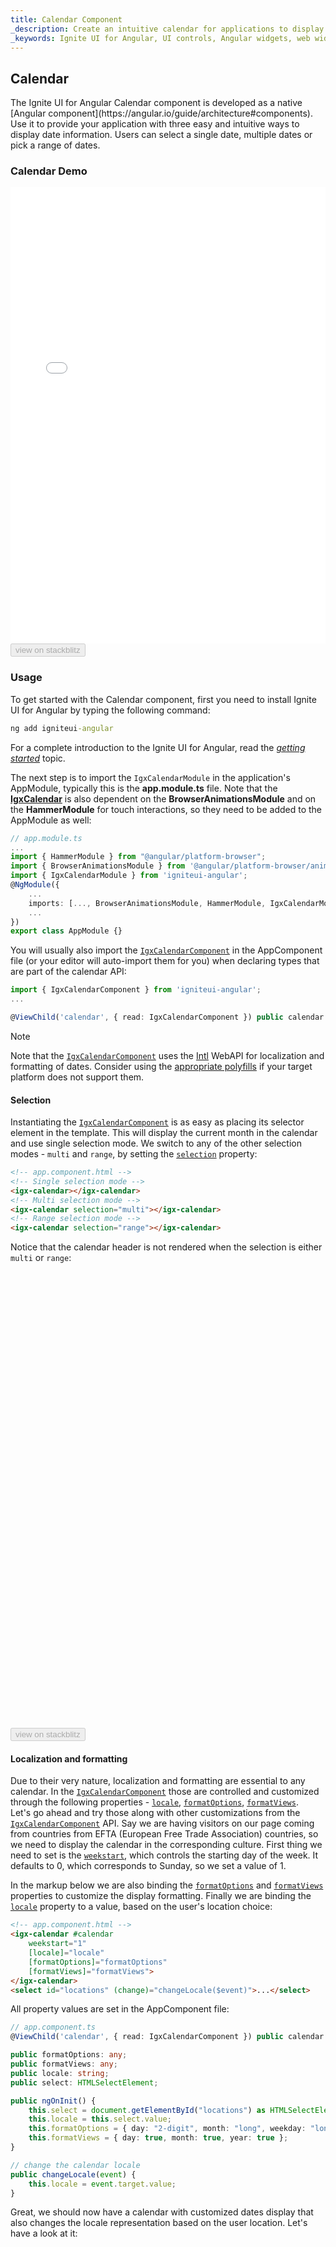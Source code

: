 ```yaml
---
title: Calendar Component
_description: Create an intuitive calendar for applications to display date information, and users to input date information with Ignite UI for Angular Calendar component.
_keywords: Ignite UI for Angular, UI controls, Angular widgets, web widgets, UI widgets, Angular, Native Angular Components Suite, Native Angular Controls, Native Angular Components Library, Angular Calendar components, Angular Calendar controls
---
```


## Calendar
<p class="highlight">The Ignite UI for Angular Calendar component is developed as a native [Angular component](https://angular.io/guide/architecture#components). Use it to provide your application with three easy and intuitive ways to display date information. Users can select a single date, multiple dates or pick a range of dates.</p>

### Calendar Demo
<div class="sample-container loading" style="height: 730px">
    <iframe id="calendar-sample-5-iframe" src='{environment:demosBaseUrl}/scheduling/calendar-sample-5' width="100%" height="100%" seamless frameBorder="0" onload="onSampleIframeContentLoaded(this);"></iframe>
</div>
<div>
    <button data-localize="stackblitz" disabled class="stackblitz-btn" data-iframe-id="calendar-sample-5-iframe" data-demos-base-url="{environment:demosBaseUrl}">view on stackblitz</button>
</div>

### Usage
To get started with the Calendar component, first you need to install Ignite UI for Angular by typing the following command:

```cmd
ng add igniteui-angular
```
For a complete introduction to the Ignite UI for Angular, read the [*getting started*](general/getting_started.md) topic.

The next step is to import the `IgxCalendarModule` in the application's AppModule, typically this is the **app.module.ts** file. Note that the [**IgxCalendar**]({environment:angularApiUrl}/classes/igxcalendarcomponent.html) is also dependent on the **BrowserAnimationsModule** and on the **HammerModule** for touch interactions, so they need to be added to the AppModule as well:

```typescript
// app.module.ts
...
import { HammerModule } from "@angular/platform-browser";
import { BrowserAnimationsModule } from '@angular/platform-browser/animations';
import { IgxCalendarModule } from 'igniteui-angular';
@NgModule({
    ...
    imports: [..., BrowserAnimationsModule, HammerModule, IgxCalendarModule],
    ...
})
export class AppModule {}
```
You will usually also import the [`IgxCalendarComponent`]({environment:angularApiUrl}/classes/igxcalendarcomponent.html) in the AppComponent file (or your editor will auto-import them for you) when declaring types that are part of the calendar API:

```typescript
import { IgxCalendarComponent } from 'igniteui-angular';
...

@ViewChild('calendar', { read: IgxCalendarComponent }) public calendar: IgxCalendarComponent;
```

> [!NOTE]
> Note that the [`IgxCalendarComponent`]({environment:angularApiUrl}/classes/igxcalendarcomponent.html) uses the [Intl](https://developer.mozilla.org/en-US/docs/Web/JavaScript/Reference/Global_Objects/DateTimeFormat) WebAPI for localization and formatting of dates.
> Consider using the [appropriate polyfills](https://github.com/andyearnshaw/Intl.js/) if your target platform does not support them.

#### Selection
Instantiating the [`IgxCalendarComponent`]({environment:angularApiUrl}/classes/igxcalendarcomponent.html) is as easy as placing its selector element in the template. This will display the current month in the calendar and use single selection mode. We switch to any of the other selection modes - `multi` and `range`, by setting the [`selection`]({environment:angularApiUrl}/classes/igxcalendarcomponent.html#selection) property:

```html
<!-- app.component.html -->
<!-- Single selection mode -->
<igx-calendar></igx-calendar>
<!-- Multi selection mode -->
<igx-calendar selection="multi"></igx-calendar>
<!-- Range selection mode -->
<igx-calendar selection="range"></igx-calendar>
```

Notice that the calendar header is not rendered when the selection is either `multi` or `range`:

<div class="sample-container loading" style="height: 730px">
    <iframe id="calendar-sample-1-iframe" data-src='{environment:demosBaseUrl}/scheduling/calendar-sample-1' width="100%" height="100%" seamless="" frameBorder="0" class="lazyload"></iframe>
</div>
<div>
    <button data-localize="stackblitz" disabled class="stackblitz-btn" data-iframe-id="calendar-sample-1-iframe" data-demos-base-url="{environment:demosBaseUrl}">view on stackblitz</button>
</div>

#### Localization and formatting

Due to their very nature, localization and formatting are essential to any calendar. In the [`IgxCalendarComponent`]({environment:angularApiUrl}/classes/igxcalendarcomponent.html) those are controlled and customized through the following properties - [`locale`]({environment:angularApiUrl}/classes/igxcalendarcomponent.html#locale), [`formatOptions`]({environment:angularApiUrl}/classes/igxcalendarcomponent.html#formatoptions), [`formatViews`]({environment:angularApiUrl}/classes/igxcalendarcomponent.html#formatviews).
<br>
Let's go ahead and try those along with other customizations from the [`IgxCalendarComponent`]({environment:angularApiUrl}/classes/igxcalendarcomponent.html) API. Say we are having visitors on our page coming from countries from EFTA (European Free Trade Association) countries, so we need to display the calendar in the corresponding culture. First thing we need to set is the [`weekstart`]({environment:angularApiUrl}/classes/igxcalendarcomponent.html#weekstart), which controls the starting day of the week. It defaults to 0, which corresponds to Sunday, so we set a value of 1.

In the markup below we are also binding the [`formatOptions`]({environment:angularApiUrl}/classes/igxcalendarcomponent.html#formatoptions) and [`formatViews`]({environment:angularApiUrl}/classes/igxcalendarcomponent.html#formatviews) properties to customize the display formatting. Finally we are binding the [`locale`]({environment:angularApiUrl}/classes/igxcalendarcomponent.html#locale) property to a value, based on the user's location choice:

```html
<!-- app.component.html -->
<igx-calendar #calendar
    weekstart="1"
    [locale]="locale"
    [formatOptions]="formatOptions"
    [formatViews]="formatViews">
</igx-calendar>
<select id="locations" (change)="changeLocale($event)">...</select>
```
All property values are set in the AppCоmponent file:

```typescript
// app.component.ts
@ViewChild('calendar', { read: IgxCalendarComponent }) public calendar: IgxCalendarComponent;

public formatOptions: any;
public formatViews: any;
public locale: string;
public select: HTMLSelectElement;

public ngOnInit() {
    this.select = document.getElementById("locations") as HTMLSelectElement;
    this.locale = this.select.value;
    this.formatOptions = { day: "2-digit", month: "long", weekday: "long", year: "numeric" };
    this.formatViews = { day: true, month: true, year: true };
}

// change the calendar locale
public changeLocale(event) {
    this.locale = event.target.value;
}
```

Great, we should now have a calendar with customized dates display that also changes the locale representation based on the user location. Let's have a look at it:

<div class="sample-container loading" style="height: 570px">
    <iframe id="calendar-sample-2-iframe" data-src='{environment:demosBaseUrl}/scheduling/calendar-sample-2' width="100%" height="100%" seamless="" frameBorder="0" class="lazyload"></iframe>
</div>
<div>
    <button data-localize="stackblitz" disabled class="stackblitz-btn" data-iframe-id="calendar-sample-2-iframe" data-demos-base-url="{environment:demosBaseUrl}">view on stackblitz</button>
</div>

#### Events
Let's build on top of that sample a bit. We will require the user to enter a date range that does not exceed 5 days. We need to change the [`selection`]({environment:angularApiUrl}/classes/igxcalendarcomponent.html#selection) mode of the calendar to "range" and prompt the user to correct the selection, if the range is not valid. To do this we will use the [`onSelection`]({environment:angularApiUrl}/classes/igxcalendarcomponent.html#onselection) event:

```html
<!-- app.component.html -->
<igx-calendar #calendar
    ...
    selection="range"
    (onSelection)="verifyRange($event)">
</igx-calendar>
```

The value passed in the [`onSelection`]({environment:angularApiUrl}/classes/igxcalendarcomponent.html#onselection) event is the collection of dates selected, so we can read its length to base our logic upon it. If we alert the user for the invalid selection, we also reset the selection to contain only the first date from the range using the [`selectDate`]({environment:angularApiUrl}/classes/igxcalendarcomponent.html#selectdate) method:

```typescript
// app.component.ts
...
public verifyRange(dates: Date[]) {
    if (dates.length > 5) {
        this.calendar.selectDate(dates[0]);
        this.dialog.open();
    }
}
```

Let's try this out by playing around with selecting ranges:
<div class="sample-container loading" style="height: 460px">
    <iframe id="calendar-sample-3-iframe" data-src='{environment:demosBaseUrl}/scheduling/calendar-sample-3' width="100%" height="100%" seamless="" frameBorder="0" class="lazyload"></iframe>
</div>
<div>
    <button data-localize="stackblitz" disabled class="stackblitz-btn" data-iframe-id="calendar-sample-3-iframe" data-demos-base-url="{environment:demosBaseUrl}">view on stackblitz</button>
</div>

#### Templating

We have seen how to make use of the [`IgxCalendarComponent`]({environment:angularApiUrl}/classes/igxcalendarcomponent.html) API (properties, events, methods) so that we configure the calendar per our requirements and interact with it programmatically. Now we want to go further and customize its look, benefiting from the header and subheader templating capabilities.

To do that we need to decorate a ng-template inside the calendar with **igxCalendarHeader** or **igxCalendarSubheader** directive and use the context returned to customize the way the date is displayed.
The template decorated with the **igxCalendarHeader** directive is rendered only when the calendar selection is set to single. The **igxCalendarSubheader** is available in all selection modes.

In our example we slightly modify the default template and will make the header display the full date and modify the subheader to include the weekday:

```html
<!-- app.component.html-->
<igx-calendar>
    <!-- Modify the header to display the month (in titlecase), day and weekday -->
    <ng-template igxCalendarHeader let-parts>
        {{ parts.month.combined | titlecase }} {{parts.day.combined }} {{ parts.weekday.combined }}
    </ng-template>
    <ng-template igxCalendarSubheader let-parts>
        <span class="date__el" (click)="parts.monthView()">{{ parts.month.combined }}</span>
        <span class="date__el" (click)="parts.yearView()">{{ parts.year.combined }}</span>
    </ng-template>
</igx-calendar>
```
> [!NOTE]
> Keep in mind that for Internet Explorer and Edge browsers the date parts will be empty strings, because neither implement the Intl API providing this functionality. (See [formatToParts](https://developer.mozilla.org/en-US/docs/Web/JavaScript/Reference/Global_Objects/DateTimeFormat/formatToParts))

To support those browsers we are going to use alternative template using [ngIf](https://angular.io/api/common/NgIf#using-non-inlined-then-template) directive:

```html
<!-- app.component.html-->
<igx-calendar #component locale="fr">
    <div *ngIf="formatParts; else parseTemplate">
        <ng-template igxCalendarHeader let-parts>
            {{ parts.month.combined | titlecase }} {{ parts.day.combined }} {{ parts.weekday.combined }}
        </ng-template>
        <ng-template igxCalendarSubheader let-parts>
            <span class="date__el" (click)="parts.monthView()">{{ parts.month.combined }}</span>
            <span class="date__el" (click)="parts.yearView()">{{ parts.year.combined }}</span>
        </ng-template>
    </div>

    <!-- Parse template for browsers not supporting Intl parts-->
    <ng-template #parseTemplate>
        <ng-template igxCalendarHeader let-parts>
            {{ getDatePart(parts, component, 'month') | titlecase }} {{ getDatePart(parts, component, 'day') }} {{ getDatePart(parts, component, 'weekday') }}
        </ng-template>
        <ng-template igxCalendarSubheader let-parts>
            <span class="date__el" (click)="parts.monthView()">{{ getDatePart(parts, component, 'month') }}</span>
            <span class="date__el" (click)="parts.yearView()">{{ getDatePart(parts, component, 'year') }}</span>
        </ng-template>
    </ng-template>
</igx-calendar>
```
Note that **ngIf** evaluates the value of the **formatParts** expression to control which template to use. Let's have a look at the alernative **#parseTemplate** template: the expressions in the curly brackets invokes the **getDatePart** method that returns the evaluated value, in our case this is a formatted date part (year, weekday, month, etc.). The parameters passed to the **getDatePart** are necessary so that formatting is based on the [`IgxCalendarComponent`]({environment:angularApiUrl}/classes/igxcalendarcomponent.html) locale and format options:

```typescript
// app.component.ts
public intlDateTimeFormat = new Intl.DateTimeFormat() as any;
public formatParts: boolean = this.intlDateTimeFormat.formatToParts;

public getDatePart(val: any, component: any, datePart: string) {
    const date = val.date as Date;
    const locale = component.locale;
    const formatOptions: Intl.DateTimeFormatOptions = {};
    formatOptions[datePart] = component.formatOptions[datePart];

    return date.toLocaleString(locale, formatOptions);

    // instead of toLocaleString we can use Intl.DateTimeFormat.format as well:
    // const partFormatter = new Intl.DateTimeFormat(locale, formatOptions);
    // return partFormatter.format(date);
}
```

Having implemented this conditional templating and date parsing we should get consistent formatting across all browsers, let's verify that:

<div class="sample-container loading" style="height: 570px">
    <iframe id="calendar-sample-4-iframe" data-src='{environment:demosBaseUrl}/scheduling/calendar-sample-4' width="100%" height="100%" seamless="" frameBorder="0" class="lazyload"></iframe>
</div>
<div>
    <button data-localize="stackblitz" disabled class="stackblitz-btn" data-iframe-id="calendar-sample-4-iframe" data-demos-base-url="{environment:demosBaseUrl}">view on stackblitz</button>
</div>

#### Disabled dates
This section demonstrates the usage of [`disabledDates`]({environment:angularApiUrl}/classes/igxcalendarcomponent.html#disableddates) functionality. Different `single dates` or `range` elements could be added to Array, and passed to the [`disabledDates`]({environment:angularApiUrl}/classes/igxcalendarcomponent.html#disableddates) descriptor.

```typescript
this.calendar.disabledDates = [{ type: DateRangeType.Between, dateRange: [
    new Date(2018, 8, 2),
    new Date(2018, 8, 8)
])];
```

The [`DateRangeType`]({environment:angularApiUrl}/enums/daterangetype.html) is used to specify the range that is going to be disabled. For example, [`DateRangeType.Between`]({environment:angularApiUrl}/enums/daterangetype.html#between) will disable the dates between two specific dates in Array. Code snippet above.
Check the API table below for all available [`DateRangeType`]({environment:angularApiUrl}/enums/daterangetype.html) values.

This feature is covering the situations when we may need to restrict some dates to be selectable and focusable.

Let's create a sample that is disabling dates within specific range of dates:

```typescript
export class CalendarSample6Component {
    @ViewChild("calendar") public calendar: IgxCalendarComponent;
    public today = new Date(Date.now());
    public range = [
        new Date(this.today.getFullYear(), this.today.getMonth(), 3),
        new Date(this.today.getFullYear(), this.today.getMonth(), 8)
    ];

    public ngOnInit() {
        this.calendar.disabledDates = [{ type: DateRangeType.Specific, dateRange: this.range }];
    }
}
```

This is the result.

<div class="sample-container loading" style="height: 480px">
    <iframe id="calendar-sample-6-iframe" data-src='{environment:demosBaseUrl}/scheduling/calendar-sample-6' width="100%" height="100%" seamless="" frameBorder="0" class="lazyload"></iframe>
</div>
<div>
    <button data-localize="stackblitz" disabled class="stackblitz-btn" data-iframe-id="calendar-sample-6-iframe" data-demos-base-url="{environment:demosBaseUrl}">view on stackblitz</button>
</div>

#### Special dates

[`Special dates`]({environment:angularApiUrl}/classes/igxcalendarcomponent.html#specialdates) feature is using almost the same configuration principles as [`Disabled dates`]({environment:angularApiUrl}/classes/igxcalendarcomponent.html#disableddates). The difference here is dates `styling` and `interaction`. You are able to select and focus [`Special dates`]({environment:angularApiUrl}/classes/igxcalendarcomponent.html#specialdates).

Lets add a [`Special dates`]({environment:angularApiUrl}/classes/igxcalendarcomponent.html#specialdates) to our [`igxCalendar`]({environment:angularApiUrl}/classes/igxcalendarcomponent.html), we are going to create a [`DateRangeDescriptor`]({environment:angularApiUrl}/interfaces/daterangedescriptor.html) item of type [`DateRangeType.Specific`]({environment:angularApiUrl}/enums/daterangetype.html#specific) and pass array of dates as [`dateRange`]({environment:angularApiUrl}/interfaces/daterangedescriptor.html#daterange):

```typescript
export class CalendarSample7Component {
    @ViewChild("calendar") public calendar: IgxCalendarComponent;
    @ViewChild(IgxSnackbarComponent) public snackbar: IgxSnackbarComponent;
    public range = [];

    ...
    public selectPTOdays(dates: Date[]) {
        this.range = dates;
    }

    public submitPTOdays(eventArgs) {
        this.calendar.specialDates =
            [{ type: DateRangeType.Specific, dateRange: this.range)];

        this.range.forEach((item) => {
            this.calendar.selectDate(item);
        });

        ...
    }
}
```

```html
<article class="sample-column calendar-wrapper">
    <span>Request Time Off</span>
    <igx-calendar #calendar
        selection="multi"
        (onSelection)="selectPTOdays($event)">
    </igx-calendar>
    <button igxButton="raised" (click)="submitPTOdays($event)">Submit Request</button>
</article>
```

We are going to use the selected dates array to define `Special dates` descriptor.

Result:

<div class="sample-container loading" style="height: 540px">
    <iframe id="calendar-sample-7-iframe" data-src='{environment:demosBaseUrl}/scheduling/calendar-sample-7' width="100%" height="100%" seamless="" frameBorder="0" class="lazyload"></iframe>
</div>
<div>
    <button data-localize="stackblitz" disabled class="stackblitz-btn" data-iframe-id="calendar-sample-7-iframe" data-demos-base-url="{environment:demosBaseUrl}">view on stackblitz</button>
</div>

### Views
There are separate views provided by the `IgxCalendarModule` that can be used independently:
- Days View - [`igx-days-view`]({environment:angularApiUrl}/classes/igxdaysviewcomponent.html)
- Months View - [`igx-months-view`]({environment:angularApiUrl}/classes/igxmonthsviewcomponent.html)
- Years View - [`igx-years-view`]({environment:angularApiUrl}/classes/igxyearsviewcomponent.html)

<div class="sample-container loading" style="height: 540px">
    <iframe id="calendar-views-iframe" data-src='{environment:demosBaseUrl}/scheduling/calendar-views' width="100%" height="100%" seamless="" frameBorder="0" class="lazyload"></iframe>
</div>
<div>
    <button data-localize="stackblitz" disabled class="stackblitz-btn" data-iframe-id="calendar-views-iframe" data-demos-base-url="{environment:demosBaseUrl}">view on stackblitz</button>
</div>

### Keyboard navigation
When the [**igxCalendar**]({environment:angularApiUrl}/classes/igxcalendarcomponent.html) component is focused, use:
- <kbd>PageUp</kbd> key to move to the previous month,
- <kbd>PageDown</kbd> key to move to the next month,
- <kbd>Shift</kbd> + <kbd>PageUp</kbd> keys to move to the previous year,
- <kbd>Shift</kbd> + <kbd>PageDown</kbd> keys to move to the next year,
- <kbd>Home</kbd> key to focus the first day of the current month  or first month in view
- <kbd>End</kbd> key to focus the last day of the current month or last month in view
- <kbd>Tab</kbd> key to navigate through the subheader buttons;

When `prev` or `next` month buttons (in the subheader) are focused, use:
- <kbd>Space</kbd> or <kbd>Enter</kbd> key to scroll into view the next or previous month.

When `months` button (in the subheader) is focused, use:
- <kbd>Space</kbd> or <kbd>Enter</kbd> key to open the months view.

When `year` button (in the subheader) is focused, use:
- <kbd>Space</kbd> or <kbd>Enter</kbd> key to open the decade view.

When a day inside the current month is focused, use:
- Arrow keys to navigate through the days,
- Arrow keys to navigate to previous/next month as well,
- Navigating next from last day in current month or previous from first day in current month, will move focus to next/previos month that is in view.
- Navigating next from last day in last visible current month or previous from first day in first current month, will change the months in view.
- <kbd>Enter</kbd> key to select the currently focused day.

When a month inside the months view is focused, use:
- Arrow keys to navigate through the months,
- <kbd>Home</kbd> key to focus the first month inside the months view,
- <kbd>End</kbd> key to focus the last month inside the months view,
- <kbd>Enter</kbd> key to select the currently focused month and close the view.

When an year inside the decade view is focused, use:
- Arrow keys to navigate through the years,
- <kbd>Enter</kbd> key to select the currently focused year and close the view.

>[!NOTE]
 >Following version 8.2.0, keyboard navigation will not focus days that are outside of current month, but will rather change the month in view.

<div class="divider--half"></div>


### Multi View Calendar
Using the [`monthsViewNumber`]({environment:angularApiUrl}/classes/igxcalendarcomponent.html#monthsviewnumber) input the number of displayed months is set. There is no limit on the max value set, and the months are displayed in a flex container horizontally. Showing a multi view calendar, you may want to hide the days that do not belong to the current month, using the [`hideOutsideDays`]({environment:angularApiUrl}/classes/igxcalendarcomponent.html#hideoutsidedays). Multiview calendar supports all three types of selection. Keyboard navigation moves to next/previous months when those are in view.

Result:

<div class="sample-container loading" style="height: 540px">
    <iframe id="multiview-calendar" data-src='{environment:demosBaseUrl}/scheduling/multiview-calendar' width="100%" height="100%" seamless="" frameBorder="0" class="lazyload"></iframe>
</div>
<div>
    <button data-localize="stackblitz" disabled class="stackblitz-btn" data-iframe-id="multiview-calendar" data-demos-base-url="{environment:demosBaseUrl}">StackBlitz</button>
</div>

### Styling

To get started with styling the calendar, we need to import the `index` file, where all the theme functions and component mixins live:

```scss
@import '~igniteui-angular/lib/core/styles/themes/index';
``` 

Following the simplest approach, we create a new theme that extends the [`igx-calendar-theme`]({environment:sassApiUrl}/index.html#function-igx-calendar-theme) and accepts the `$header-background` `$content-background`, `$header-text-color`, `$date-current-text-color`, `$picker-arrow-color`, `$picker-arrow-hover-color`,`$year-current-text-color`, `$year-hover-text-color`, `$month-current-text-color`, `$month-hover-text-color`, `$picker-text-color` and the `$picker-text-hover-color` parameters.

```scss
$my-calendar-theme: igx-calendar-theme(
  $header-background: #345779,
  $content-background: #fdfdfd,
  $header-text-color: #ffffff,
  $date-current-text-color: #2dabe8,
  $picker-arrow-color: #2dabe8,
  $picker-arrow-hover-color: #000000,
  $year-current-text-color: #2dabe8,
  $year-hover-text-color: #2dabe8,
  $month-current-text-color: #2dabe8,
  $month-hover-text-color: #2dabe8,
  $picker-text-color: #2dabe8,
  $picker-text-hover-color: #000000
);
```
The last step is to **include** the component mixins: 

```scss
 @include igx-calendar($my-calendar-theme);
```

>[!NOTE]
 >If the component is using an [`Emulated`](./themes/component-themes.md#view-encapsulation) ViewEncapsulation, it is necessary to `penetrate` this encapsulation using `::ng-deep`:

 ```scss
:host {
  ::ng-deep {
    @include igx-calendar($my-calendar-theme);
  }
}
```

#### Defining a color palette

Instead of hardcoding the color values like we just did, we can achieve greater flexibility in terms of colors by using the [`igx-palette`]({environment:sassApiUrl}/index.html#function-igx-palette) and [`igx-color`]({environment:sassApiUrl}/index.html#function-igx-color) functions.

`igx-palette` generates a color palette based on the primary and secondary colors that are passed:

```scss
$blue-color: #345779;
$light-gray-color: #fdfdfd;

$my-custom-palette: igx-palette(
    $primary: $blue-color,
    $secondary: $light-gray-color
);
```

And then with [`igx-color`]({environment:sassApiUrl}/index.html#function-igx-color) we can easily retrieve color from the palette.

```scss
$my-calendar-theme: igx-calendar-theme(
  $header-background: igx-color($my-custom-palette, "primary", 500),
  $content-background: igx-color($my-custom-palette, "secondary", 500),
  $header-text-color: igx-color($my-custom-palette, "secondary", 50),
  $date-current-text-color: igx-color($my-custom-palette, "primary", 50),
  $picker-arrow-color: igx-color($my-custom-palette, "primary", 50),
  $picker-arrow-hover-color: igx-color($my-custom-palette, "grays", 900),
  $year-current-text-color: igx-color($my-custom-palette, "primary", 50),
  $year-hover-text-color: igx-color($my-custom-palette, "primary", 50),
  $month-current-text-color: igx-color($my-custom-palette, "primary", 50),
  $month-hover-text-color: igx-color($my-custom-palette, "primary", 50),
  $picker-text-color: igx-color($my-custom-palette, "primary", 50),
  $picker-text-hover-color: igx-color($my-custom-palette, "grays", 900),
  $date-selected-background: igx-color($my-custom-palette, "primary", 500),
  $date-selected-text-color: igx-color($my-custom-palette, "secondary", 500)
);
```

>[!NOTE]
>The `igx-color` and `igx-palette` are powerful functions for generating and retrieving colors. Please refer to [`Palettes`](./themes/palette.md) topic for detailed guidance on how to use them.

#### Using Schemas

Going further with the theming engine, you can build a robust and flexible structure that benefits from [**schemas**](./themes/schemas.md). A **schema** is a recipe of a theme.

Extend one of the two predefined schemas, that are provided for every component, in this case - [`_light-calendar`]({environment:sassApiUrl}/index.html#variable-_light-calendar):  

```scss
// Extending the light calendar schema
$custom-calendar-schema: extend($_light-calendar,
    (
        header-background: (igx-color: ('primary', 500)),
        content-background: (igx-color: ('secondary', 500)),
        header-text-color: (igx-color: ('secondary', 50)),
        date-current-text-color: (igx-color: ('primary', 50)),
        picker-arrow-color: (igx-color: ('primary', 50)),
        picker-arrow-hover-color: (igx-color: ('grays', 900)),
        year-current-text-color: (igx-color: ('primary', 50)),
        year-hover-text-color: (igx-color: ('primary', 50)),
        month-current-text-color: (igx-color: ('primary', 50)),
        month-hover-text-color: (igx-color: ('primary', 50)),
        picker-text-color: (igx-color: ('primary', 50)),
        picker-text-hover-color: (igx-color: ('grays', 900)),
        date-selected-background: (igx-color: ('primary', 500)),
        date-selected-text-color: (igx-color: ('secondary', 500))
    )
);
```

In order to apply our custom schema we have to **extend** one of the globals ([`light`]({environment:sassApiUrl}/index.html#variable-light-schema) or [`dark`]({environment:sassApiUrl}/index.html#variable-dark-schema)), which is basically pointing out the components with a custom schema, and after that add it to the respective component themes:

```scss
// Extending the global light-schema
$my-custom-schema: extend($light-schema, 
    (
        igx-calendar: $custom-calendar-schema
    )
);

// Defining our custom theme with the custom schema
$my-calendar-theme: igx-calendar-theme(
  $palette: $my-custom-palette,
  $schema: $my-custom-schema
);
```

Don't forget to include the themes in the same way as it was demonstrated above.

#### Demo

<div class="sample-container loading" style="height:550px">
    <iframe id="calendar-styling-sample-iframe" src='{environment:demosBaseUrl}/scheduling/calendar-styling-sample' width="100%" height="100%" 
        seamless frameBorder="0" class="lazyload no-theming"></iframe>
</div>
<br/>
<div>
<button data-localize="stackblitz" disabled class="stackblitz-btn" data-iframe-id="calendar-styling-sample-iframe" data-demos-base-url="{environment:demosBaseUrl}">view on stackblitz</button>
</div>

### Known Limitations

### API References
<div class="divider--half"></div>

* [IgxCalendarComponent]({environment:angularApiUrl}/classes/igxcalendarcomponent.html)
* [IgxCalendarComponent Styles]({environment:sassApiUrl}/index.html#function-igx-calendar-theme)
* [DateRangeType]({environment:angularApiUrl}/enums/daterangetype.html)
* [DateRangeDescriptor]({environment:angularApiUrl}/interfaces/daterangedescriptor.html)

<div class="divider--half"></div>

### Additional Resources
<div class="divider--half"></div>
Our community is active and always welcoming to new ideas.

* [Ignite UI for Angular **Forums**](https://www.infragistics.com/community/forums/f/ignite-ui-for-angular)
* [Ignite UI for Angular **GitHub**](https://github.com/IgniteUI/igniteui-angular)
